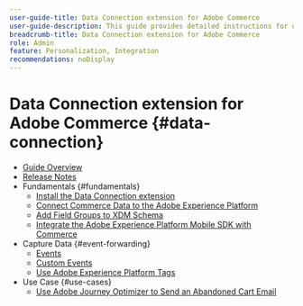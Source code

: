 ```yaml
---
user-guide-title: Data Connection extension for Adobe Commerce
user-guide-description: This guide provides detailed instructions for using the Data Connection extension for Adobe Commerce.
breadcrumb-title: Data Connection extension for Adobe Commerce
role: Admin
feature: Personalization, Integration
recommendations: noDisplay
---
```

# Data Connection extension for Adobe Commerce {#data-connection}

- [Guide Overview](overview.md)
- [Release Notes](release-notes.md)
- Fundamentals {#fundamentals}
   - [Install the Data Connection extension](install.md)
   - [Connect Commerce Data to the Adobe Experience Platform](connect-data.md)
   - [Add Field Groups to XDM Schema](update-xdm.md)
   - [Integrate the Adobe Experience Platform Mobile SDK with Commerce](mobile-sdk-epc.md)
- Capture Data {#event-forwarding}
   - [Events](events.md)
   - [Custom Events](custom-events.md)
   - [Use Adobe Experience Platform Tags](using-tags.md)
- Use Case {#use-cases}
   - [Use Adobe Journey Optimizer to Send an Abandoned Cart Email](using-ajo.md)

